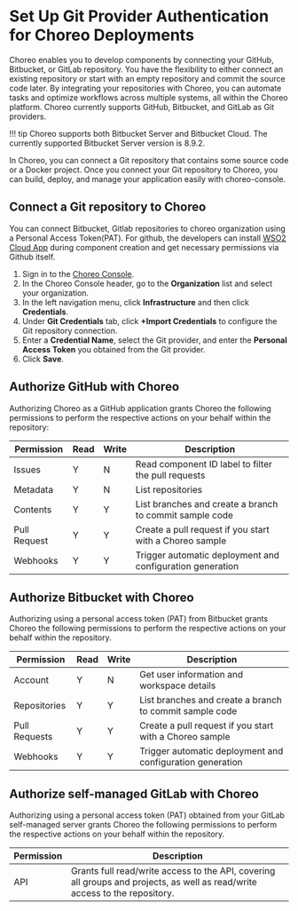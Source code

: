 # Set Up Git Provider Authentication for Choreo Deployments

Choreo enables you to develop components by connecting your GitHub, Bitbucket, or GitLab repository. You have the flexibility to either connect an existing repository or start with an empty repository and commit the source code later. By integrating your repositories with Choreo, you can automate tasks and optimize workflows across multiple systems, all within the Choreo platform.  Choreo currently supports GitHub, Bitbucket, and GitLab as Git providers. 

!!! tip
    Choreo supports both Bitbucket Server and Bitbucket Cloud. The currently supported Bitbucket Server version is 8.9.2.

In Choreo, you can connect a Git repository that contains some source code or a Docker project. Once you connect your Git repository to Choreo, you can build, deploy, and manage your application easily with choreo-console. 

## Connect a Git repository to Choreo

You can connect Bitbucket, Gitlab repositories to choreo organization using a Personal Access Token(PAT). For github, the developers can install  [WSO2 Cloud App](https://github.com/marketplace/choreo-apps) during component creation and get necessary permissions via Github itself.

1. Sign in to the [Choreo Console](https://console.choreo.dev/).
2. In the Choreo Console header, go to the **Organization** list and select your organization. 
3. In the left navigation menu, click **Infrastructure** and then click **Credentials**. 
5. Under **Git Credentials** tab, click **+Import Credentials** to configure the Git repository connection.
6. Enter a **Credential Name**, select the Git provider, and enter the **Personal Access Token** you obtained from the Git provider.
7. Click **Save**.  

## Authorize GitHub with Choreo 

Authorizing Choreo as a GitHub application grants Choreo the following permissions to perform the respective actions on your behalf within the repository:

|Permission   | Read| Write| Description                                                           |
|-------------|-----|------|-----------------------------------------------------------------------|
|Issues       | Y   | N    | Read component ID label to filter the pull requests                   |
|Metadata     | Y   | N    | List repositories                                                     |
|Contents     | Y   | Y    | List branches and create a branch to commit sample code               |
|Pull Request | Y   | Y    | Create a pull request if you start with a Choreo sample               |
|Webhooks     | Y   | Y    | Trigger automatic deployment and configuration generation             |


## Authorize Bitbucket with Choreo

Authorizing using a personal access token (PAT) from Bitbucket grants Choreo the following permissions to perform the respective actions on your behalf within the repository.

|Permission    | Read| Write| Description                                                        |
|--------------|-----|------|--------------------------------------------------------------------|
|Account       | Y   | N    | Get user information and workspace details                         |
|Repositories  | Y   | Y    | List branches and create a branch to commit sample code            |
|Pull Requests | Y   | Y    | Create a pull request if you start with a Choreo sample            |
|Webhooks      | Y   | Y    | Trigger automatic deployment and configuration generation          |

## Authorize self-managed GitLab with Choreo

Authorizing using a personal access token (PAT) obtained from your GitLab self-managed server grants Choreo the following permissions to perform the respective actions on your behalf within the repository.

|Permission    | Description                                                                         |
|--------------|-------------------------------------------------------------------------------------|
|API           | Grants full read/write access to the API, covering all groups and projects, as well as read/write access to the repository.|
